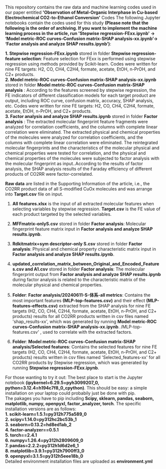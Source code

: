 This repository contains the raw data and machine learning codes used in our paper entitled **'Observation of Metal-Organic Interphase in Cu-based Electrochemical CO2-to-Ethanol Conversion'** 
Codes The following Jupyter notebooks contain the codes used for this study **(Please note that the following is the order of archiving. If you want to implement the machine learning process in the article, run 'Stepwise regression-FExx.ipynb' → ‘Model metric-ROC curves-Confusion matrix-SHAP analysis-xx.ipynb’→ ‘Factor analysis and analyze SHAP results.ipynb’)**:


**1. Stepwise regression-FExx.ipynb** stored in folder **Stepwise regression-feature selection**: Feature selection for FExx is performed using stepwise regression using methods provided by Scikit-learn. Codes were written for nine FE targets: H2, CO, CH4, C2H4, formate, acetate, EtOH, n-PrOH, and C2+ products.  
**2. Model metric-ROC curves-Confusion matrix-SHAP analysis-xx.ipynb** stored in folder **Model metric-ROC curves-Confusion matrix-SHAP analysis** : According to the features screened by stepwise regression, the FE indicators of different classification models for each target product are output, including ROC curve, confusion matrix, accuracy, SHAP analysis, etc. Codes were written for nine FE targets: H2, CO, CH4, C2H4, formate, acetate, EtOH, n-PrOH, and C2+ products.  
**3. Factor analysis and analyze SHAP results.ipynb** stored in folder **Factor analysis** : The extracted molecular fingerprint feature fragments were analyzed for correlation coefficients, and the columns with complete linear correlation were eliminated. The extracted physical and chemical properties of the molecules were analyzed for correlation coefficients, and the columns with complete linear correlation were eliminated. The reintegrated molecular fingerprints and the characteristics of the molecular physical and chemical properties were tested for correlation, and the physical and chemical properties of the molecules were subjected to factor analysis with the molecular fingerprint as input..According to the results of factor analysis, the SHAP analysis results of the Faraday efficiency of different products of CO2RR were factor-correlated.  
  
  **Raw data** are listed in the Supporting Information of the article, i.e., the CO2RR product data of all S-modified CuOx molecules and was arrange into **Target.csv** file on input.  
  1. **All features.xlsx** is the input of all extracted molecular features when selecting variables by stepwise regression. **Target.csv** is the FE value of each product targeted by the selected variables.
  2. **MFFmatrix-onlyS.csv** stored in folder **Factor analysis**: Molecular fingerprint feature matrix input in **Factor analysis and analyze SHAP results.ipynb**.  
  3. **Rdkitmatrix+sym descriptor-only S.csv** stored in folder **Factor analysis**: Physical and chemical property characteristic matrix input in **Factor analysis and analyze SHAP results.ipynb**.
  4. **updated_correlation_matrix_between_Original_and_Encoded_Features.csv and A1.csv** stored in folder **Factor analysis**: The molecular fingerprint output from **Factor analysis and analyze SHAP results.ipynb** during factor analysis is related to the characteristic matrix of the molecular physical and chemical properties.  
  
5. **Folder**: **Factor analysis/20240611-S-体系-all metrics**: Contains the most important features **(MLP-top-features.csv)** and their effect **(MLP-features-effects.csv)** extracted from the SHAP analysis for nine FE targets (H2, CO, CH4, C2H4, formate, acetate, EtOH, n-PrOH, and C2+ products) results for all CO2RR products written in csv files named 'shap_results-xx', which was generated by running **Model metric-ROC curves-Confusion matrix-SHAP analysis-xx.ipynb**.
/MLP-top-features.csv' , used to correlate with the extracted factors.
  6. **Folder**: **Model metric-ROC curves-Confusion matrix-SHAP analysis/Selected features**: Contains the selected features for nine FE targets (H2, CO, CH4, C2H4, formate, acetate, EtOH, n-PrOH, and C2+ products) results written in csv files named 'Selected_features-xx' for all CO2RR products by Stepwise regression, which was generated by running **Stepwise regression-FExx.ipynb**.

For those wanting to try it out: The best place to start is the Jupyter notebook **(ipykernel=6.29.5=pyh3099207_0, python=3.12.4=h194c7f8_0_cpython)**. This should be easy: a simple installation on your laptop could probabily just be done with pip.   
  The pakages you have to pip including **Scipy, sklearn, pandas, seaborn, matplotlib, numpy, openpyxl, factor_analyzer, torch**.
  The specific installation versions are as follows:  
  **1. scikit-learn=1.5.1=py312h775a589_0  
  2. scipy=1.14.0=py312hc2bc53b_1  
  3. seaborn=0.13.2=hd8ed1ab_2  
  4. factor-analyzer==0.5.1  
  5. torch==2.4.1  
  6. numpy=1.26.4=py312h2809609_0  
  7. pandas=2.2.2=py312h1d6d2e6_1  
  8. matplotlib=3.9.1=py312h7900ff3_0  
  9. openpyxl=3.1.5=py312h5eee18b_0**  
  Detailed environment installation files are uploaded as **environment.yml**
  
  
  
  

